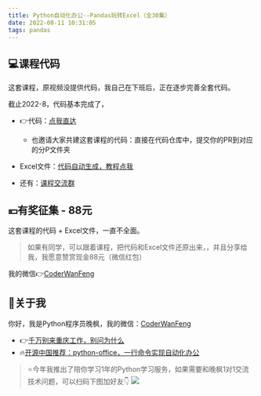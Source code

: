 ```yaml
---
title: Python自动化办公--Pandas玩转Excel（全30集）
date: 2022-08-11 10:31:05
tags: pandas
---
```



## 💻课程代码

这套课程，原视频没提供代码，我自己在下班后，正在逐步完善全套代码。

截止2022-8，代码基本完成了，

- 👉代码：[点我直达](https://gitee.com/CoderWanFeng/python-course/tree/master/Pandas%E7%8E%A9%E8%BD%ACExcel-30%E8%AE%B2)
    - 也邀请大家共建这套课程的代码：直接在代码仓库中，提交你的PR到对应的分P文件夹
- Excel文件：[代码自动生成，教程点我](https://www.bilibili.com/video/BV1wr4y1b7uk)

- 还有：[课程交流群](http://www.python4office.cn/wechat-group/)

## 💴有奖征集 - 88元

这套课程的代码 + Excel文件，一直不全面。

> 如果有同学，可以跟着课程，把代码和Excel文件还原出来，，并且分享给我，我愿意赞赏现金88元（微信红包）

我的微信👉[CoderWanFeng](http://www.python4office.cn/wechat-qrcode/)
## 🙋‍关于我

你好，我是Python程序员晚枫，我的微信：[CoderWanFeng](http://www.python4office.cn/wechat-qrcode/)
- 👉[千万别来重庆工作，别问为什么](https://www.bilibili.com/video/BV1aD4y1N7ai)
- 🔥[开源中国推荐：python-office，一行命令实现自动化办公](https://www.bilibili.com/video/BV1pT4y1k7FH)

> ⭐今年我推出了陪你学习1年的Python学习服务，如果需要和晚枫1对1交流技术问题，可以扫码下图加好友👇
![](https://python-office-1300615378.cos.ap-chongqing.myqcloud.com/1v1.jpg)